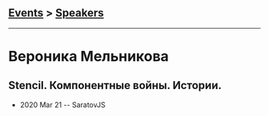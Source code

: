 ## [Events](../README.md) > [Speakers](../speakers.md)
---

# Вероника Мельникова

## Stencil. Компонентные войны. Истории.
- 2020 Mar 21 -- SaratovJS    
